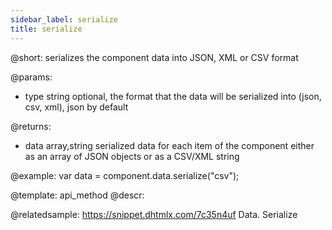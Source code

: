 ```yaml
---
sidebar_label: serialize
title: serialize
---          
```


@short: serializes the component data into JSON, XML or CSV format

@params:
- type			string		optional, the format that the data will be serialized into (json, csv, xml), json by default

@returns:
- data		array,string		serialized data for each item of the component either as an array of JSON objects or as a CSV/XML string 

@example:
var data = component.data.serialize("csv");

@template:	api_method
@descr:

@relatedsample: https://snippet.dhtmlx.com/7c35n4uf	Data. Serialize
